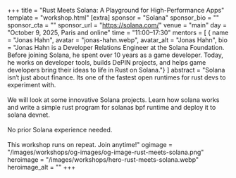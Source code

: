 +++
title = "Rust Meets Solana: A Playground for High-Performance Apps"
template = "workshop.html"
[extra]
  sponsor = "Solana"
  sponsor_bio = ""
  sponsor_cta = ""
  sponsor_url = "https://solana.com/"
  venue = "main"
  day = "October 9, 2025, Paris and online"
  time = "11:00–17:30"
  mentors = [
    { name = "Jonas Hahn", avatar = "jonas-hahn.webp", avatar_alt = "Jonas Hahn",  bio = "Jonas Hahn is a Developer Relations Engineer at the Solana Foundation. Before joining Solana, he spent over 10 years as a game developer. Today, he works on developer tools, builds DePIN projects, and helps game developers bring their ideas to life in Rust on Solana."}
  ]
  abstract = "Solana isn‘t just about finance. Its one of the fastest open runtimes for rust devs to experiment with.<br/><br/>We will look at some innovative Solana projects. Learn how solana works and write a simple rust program for solanas bpf runtime and deploy it to solana devnet.<br/><br/>No prior Solana experience needed.<br/><br/>This workshop runs on repeat. Join anytime!"
  ogimage = "/images/workshops/og-images/og-image-rust-meets-solana.png"
  heroimage = "/images/workshops/hero-rust-meets-solana.webp"
  heroimage_alt = ""
+++
